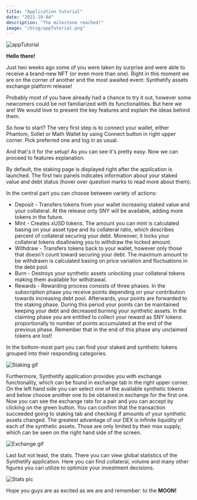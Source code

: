 ```yaml
---
title: "Application tutorial"
date: "2021-10-04"
description: "The milestone reached!"
image: "/blog/appTutorial.png"
---
```


![appTutorial](/blog/appTutorial.png)

**Hello there!**

Just two weeks ago some of you were taken by surprise and were able to receive a brand-new NFT (or even more than one). Right in this moment we are on the corner of another and the most awaited event: Synthetify assets exchange platform release! **<confetti and fireworks explosion sounds>**
						
Probably most of you have already had a chance to try it out, however some newcomers could be not familiarized with its functionalities. But here we are! We would love to present the key features and explain the ideas behind them.

So how to start? The very first step is to connect your wallet, either Phantom, Sollet or Math Wallet by using Connect button in right upper corner. Pick preferred one and log in as usual.

And that's it for the setup! As you can see it's pretty easy. Now we can proceed to features explanation.

By default, the staking page is displayed right after the application is launched. The first two panels indicates information about your staked value and debt status (hover over question marks to read more about them).

In the central part you can choose between variety of actions:

* Deposit \- Transfers tokens from your wallet increasing staked value and your collateral. At the release only SNY will be available, adding more tokens in the future.
* Mint \- Creates xUSD tokens. The amount you can mint is calculated basing on your asset type and its collateral ratio, which describes percent of collateral securing your debt. Moreover, it locks your collateral tokens disallowing you to withdraw the locked amount.
* Withdraw \- Transfers tokens back to your wallet, however only those that doesn't count toward securing your debt. The maximum amount to be withdrawn is calculated basing on price variation and fluctuations in the debt pool.
* Burn \- Destroys your synthetic assets unlocking your collateral tokens making them available for withdrawal.
* Rewards \- Rewarding process consists of three phases. In the subscription phase you receive points depending on your contribution towards increasing debt pool. Afterwards, your points are forwarded to the staking phase. During this period your points can be maintained keeping your debt and decreased burning your synthetic assets. In the claiming phase you are entitled to collect your reward as SNY tokens proportionally to number of points accumulated at the end of the previous phase. Remember that in the end of this phase any unclaimed tokens are lost!

In the bottom-most part you can find your staked and synthetic tokens grouped into their responding categories.

![Staking gif](/blog/staking.gif)
				
Furthermore, Synthetify application provides you with exchange functionality, which can be found in exchange tab in the right upper corner.
On the left hand side you can select one of the available synthetic tokens and below choose another one to be obtained in exchange for the first one. Now you can see the exchange rate for a pair and you can accept by clicking on the green button. You can confirm that the transaction succeeded going to staking tab and checking if amounts of your synthetic assets changed.
The greatest advantage of our DEX is infinite liquidity of each of the synthetic assets. Those are only limited by their max supply, which can be seen on the right hand side of the screen.

![Exchange gif](/blog/exchange.gif)
				
Last but not least, the stats. There you can view global statistics of the Synthetify application. Here you can find collateral, volume and many other figures you can utilize to optimize your investment decisions.

![Stats pic](/blog/STATS.png)
				
Hope you guys are as excited as we are and remember: to the **MOON!**
